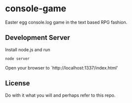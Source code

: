 # console-game
Easter egg console.log game in the text based RPG fashion.

## Development Server

Install node.js and run

```
node server
```

Open your browser to `http://localhost:1337/index.html'

## License

Do with it what you will and perhaps refer to this repo.
